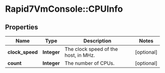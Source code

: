 # Rapid7VmConsole::CPUInfo

## Properties
Name | Type | Description | Notes
------------ | ------------- | ------------- | -------------
**clock_speed** | **Integer** | The clock speed of the host, in MHz. | [optional] 
**count** | **Integer** | The number of CPUs. | [optional] 


